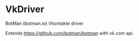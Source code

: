 # VkDriver
BotMan (botman.io) Vkontakte driver


Extends https://github.com/botman/botman with vk.com api. 
